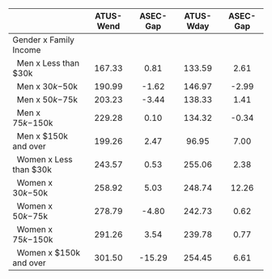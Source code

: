 
|                      |    ATUS-Wend |     ASEC-Gap |    ATUS-Wday |     ASEC-Gap |
| -------------------- | :----------: | :----------: | :----------: | :----------: |
| Gender x Family Income |              |              |              |              |
| &nbsp;&nbsp;Men x Less than $30k |       167.33 |         0.81 |       133.59 |         2.61 |
| &nbsp;&nbsp;Men x $30k-$50k |       190.99 |        -1.62 |       146.97 |        -2.99 |
| &nbsp;&nbsp;Men x $50k-$75k |       203.23 |        -3.44 |       138.33 |         1.41 |
| &nbsp;&nbsp;Men x $75k-$150k |       229.28 |         0.10 |       134.32 |        -0.34 |
| &nbsp;&nbsp;Men x $150k and over |       199.26 |         2.47 |        96.95 |         7.00 |
| &nbsp;&nbsp;Women x Less than $30k |       243.57 |         0.53 |       255.06 |         2.38 |
| &nbsp;&nbsp;Women x $30k-$50k |       258.92 |         5.03 |       248.74 |        12.26 |
| &nbsp;&nbsp;Women x $50k-$75k |       278.79 |        -4.80 |       242.73 |         0.62 |
| &nbsp;&nbsp;Women x $75k-$150k |       291.26 |         3.54 |       239.78 |         0.77 |
| &nbsp;&nbsp;Women x $150k and over |       301.50 |       -15.29 |       254.45 |         6.61 |

